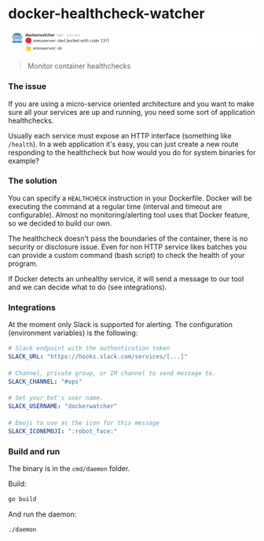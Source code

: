 # docker-healthcheck-watcher

<img src="./.github/demo.png" />

> Monitor container healthchecks

### The issue

If you are using a micro-service oriented architecture and you want to make sure all your services are up and running, you need some sort of application healthchecks.

Usually each service must expose an HTTP interface (something like `/health`). In a web application it's easy, you can just create a new route responding to the healthcheck but how would you do for system binaries for example?

### The solution

You can specify a `HEALTHCHECK` instruction in your Dockerfile. Docker will be executing the command at a regular time (interval and timeout are configurable).
Almost no monitoring/alerting tool uses that Docker feature, so we decided to build our own.

The healthcheck doesn't pass the boundaries of the container, there is no security or disclosure issue. Even for non HTTP service likes batches you can provide a custom command (bash script) to check the health of your program.

If Docker detects an unhealthy service, it will send a message to our tool and we can decide what to do (see integrations).

### Integrations

At the moment only Slack is supported for alerting. The configuration (environment variables) is the following:

```yml
# Slack endpoint with the authentication token
SLACK_URL: "https://hooks.slack.com/services/[...]"

# Channel, private group, or IM channel to send message to.
SLACK_CHANNEL: "#ops"

# Set your bot's user name.
SLACK_USERNAME: "dockerwatcher"

# Emoji to use as the icon for this message
SLACK_ICONEMOJI: ":robot_face:"
```

### Build and run

The binary is in the `cmd/daemon` folder.

Build:
```sh
go build
```

And run the daemon:
```sh
./daemon
```
